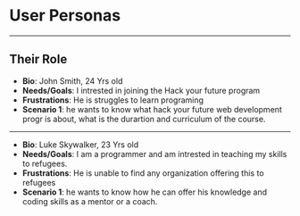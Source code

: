 # User Personas

<!-- some introduction -->

---

<!-- a persona -->

## Their Role

- **Bio**: John Smith, 24 Yrs old
- **Needs/Goals**: I intrested in joining the Hack your future program
- **Frustrations**: He is struggles to learn programing
- **Scenario 1**: he wants to know what hack your future web development progr
  is about, what is the durartion and curriculum of the course.

---

- **Bio**: Luke Skywalker, 23 Yrs old
- **Needs/Goals**: I am a programmer and am intrested in teaching my skills to
  refugees.
- **Frustrations**: He is unable to find any organization offering this to
  refugees
- **Scenario 1**: he wants to know how he can offer his knowledge and coding
skills as a mentor or a coach.
<!-- more personas ... -->
